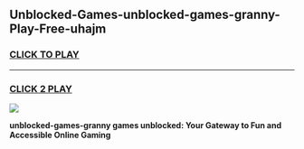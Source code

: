 
## Unblocked-Games-unblocked-games-granny-Play-Free-uhajm
<h3>
<a href="https://premium76.site?title=unblocked-games-granny&ref=19M">CLICK TO PLAY</a></h3>
<hr>

<h3>
<a href="https://premium76.site?title=unblocked-games-granny&ref=19M">CLICK 2 PLAY</a>
  
</h3>

<a href="https://premium76.site?title=unblocked-games-granny&ref=19M"><img src="https://clearcache.store/games.png"></a>


**unblocked-games-granny games unblocked: Your Gateway to Fun and Accessible Online Gaming**
